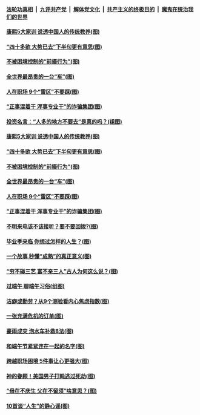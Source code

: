 

####  [法轮功真相](../../../../basic/blob/master/README.md?t=06280802) &nbsp;|&nbsp; [九评共产党](../../../../9ping.md/blob/master/README.md?t=06280802) &nbsp;|&nbsp; [解体党文化](../../../../jtdwh.md/blob/master/README.md?t=06280802)  &nbsp;|&nbsp; [共产主义的终极目的](../../../../gczydzjmd.md/blob/master/README.md?t=06280802) &nbsp;|&nbsp; [魔鬼在统治我们的世界](../../../../mgztzwmdsj.md/blob/master/README.md?t=06280802) 

#### [康熙5大家训 说透中国人的传统教养(图)](../pages/p8/937696.md?t=06280802) 

#### [“四十多欲 大势已去”下半句更有意思(图)](../pages/p8/937811.md?t=06280802) 

#### [不被困境控制的“前摄行为”(图)](../pages/p8/937145.md?t=06280802) 

#### [全世界最昂贵的一台“车”(图)](../pages/p8/937477.md?t=06280802) 

#### [人在职场 9个“雷区”不要踩(图)](../pages/p8/937766.md?t=06280802) 

#### [“正事混着干 浑事专业干”的诈骗集团(图)](../pages/p8/937732.md?t=06280802) 

#### [投资名言：“人多的地方不要去”是真的吗？(组图)](../pages/p8/937855.md?t=06280802) 

#### [康熙5大家训 说透中国人的传统教养(图)](../pages/p8/937696.md?t=06280802) 

#### [“四十多欲 大势已去”下半句更有意思(图)](../pages/p8/937811.md?t=06280802) 

#### [不被困境控制的“前摄行为”(图)](../pages/p8/937145.md?t=06280802) 

#### [全世界最昂贵的一台“车”(图)](../pages/p8/937477.md?t=06280802) 

#### [人在职场 9个“雷区”不要踩(图)](../pages/p8/937766.md?t=06280802) 

#### [“正事混着干 浑事专业干”的诈骗集团(图)](../pages/p8/937732.md?t=06280802) 

#### [不明来电该不该接听？要不要回拨?(图)](../pages/p8/936929.md?t=06280802) 

#### [毕业季来临 你想过怎样的人生？(图)](../pages/p8/937661.md?t=06280802) 

#### [一个故事 秒懂“成熟”的真正意义(图)](../pages/p8/936405.md?t=06280802) 

#### [“穷不碰三艺 富不亲三人”古人为何这么说？(图)](../pages/p8/937602.md?t=06280802) 

#### [过端午 聊端午习俗(组图)](../pages/p8/937246.md?t=06280802) 

#### [洁癖或勤劳？从9个测验看内心焦虑指数(图)](../pages/p8/937558.md?t=06280802) 

#### [一张充满危机的订单(图)](../pages/p8/936981.md?t=06280802) 

#### [豪雨成灾 泡水车补救8法(图)](../pages/p8/937526.md?t=06280802) 

#### [和端午节紧紧连在一起的名字(图)](../pages/p8/937448.md?t=06280802) 

#### [跨越职场困境 5件事让心更强大(图)](../pages/p8/937375.md?t=06280802) 

#### [神的眷顾！美国男子打盹逃过死劫(图)](../pages/p8/936985.md?t=06280802) 

#### [“母在不庆生 父在不留须”啥意思？(图)](../pages/p8/937234.md?t=06280802) 

#### [10首谈“人生”的静心谣(图)](../pages/p8/936965.md?t=06280802) 

